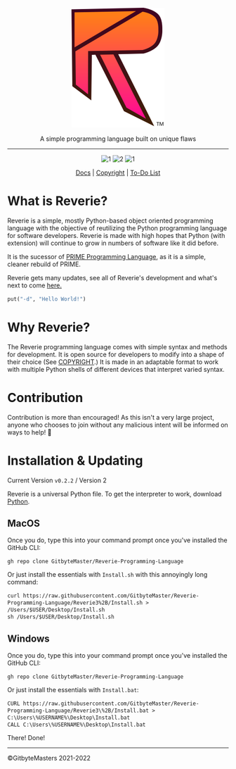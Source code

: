 <div align="center">

![logo](https://raw.githubusercontent.com/GitbyteMaster/Reverie-Programming-Language/Reverie3%2B/assets/newlogo.svg)

A simple programming language built on unique flaws

------

![1](https://img.shields.io/badge/MacOS-Maybe-green) ![2](https://img.shields.io/badge/Windows-Soon-yellow) ![1](https://img.shields.io/badge/Linux-Soon-yellow)

[Docs](https://tinyurl.com/2p8wjwfe) | [Copyright](https://github.com/GitbyteMaster/Reverie-Programming-Language/blob/main/LICENSE.md) | [To-Do List](https://github.com/GitbyteMaster/Reverie-Programming-Language/blob/main/TODO.md)

</div>



# What is Reverie?
Reverie is a simple, mostly Python-based object oriented programming language with the objective of reutilizing the Python programming language for software developers. Reverie is made with high hopes that Python (with extension) will continue to grow in numbers of software like it did before.

It is the sucessor of [PRIME Programming Language](https://github.com/GitbyteMaster/PRIME-Lang), as it is a simple, cleaner rebuild of PRIME.

Reverie gets many updates, see all of Reverie's development and what's next to come [here.](https://github.com/GitbyteMaster/Reverie-Programming-Language/blob/main/TODO.md)

```python
put("-d", "Hello World!")
```

# Why Reverie?
The Reverie programming language comes with simple syntax and methods for development. It is open source for developers to modify into a shape of their choice (See [COPYRIGHT](https://github.com/GitbyteMaster/Reverie-Programming-Language/blob/main/COPYRIGHT.md).) It is made in an adaptable format to work with multiple Python shells of different devices that interpret varied syntax.

# Contribution
Contribution is more than encouraged! As this isn't a very large project, anyone who chooses to join without any malicious intent will be informed on ways to help! 🤩
# Installation & Updating
Current Version `v0.2.2` / Version 2

Reverie is a universal Python file. To get the interpreter to work, download [Python](https://www.python.org/downloads/).
## MacOS
Once you do, type this into your command prompt once you've installed the GitHub CLI:
```shell
gh repo clone GitbyteMaster/Reverie-Programming-Language
```
Or just install the essentials with `Install.sh` with this annoyingly long command:

```shell
curl https://raw.githubusercontent.com/GitbyteMaster/Reverie-Programming-Language/Reverie3%2B/Install.sh > /Users/$USER/Desktop/Install.sh
sh /Users/$USER/Desktop/Install.sh
```
## Windows
Once you do, type this into your command prompt once you've installed the GitHub CLI:
```batch
gh repo clone GitbyteMaster/Reverie-Programming-Language
```
Or just install the essentials with `Install.bat`:
```batch
CURL https://raw.githubusercontent.com/GitbyteMaster/Reverie-Programming-Language/Reverie3\%2B/Install.bat > C:\Users\%USERNAME%\Desktop\Install.bat
CALL C:\Users\%USERNAME%\Desktop\Install.bat
```
There! Done!

---
©GitbyteMasters 2021-2022
